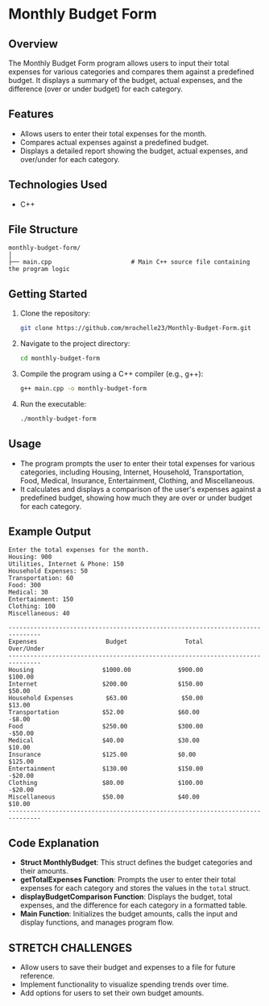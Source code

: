# Monthly Budget Form

## Overview

The Monthly Budget Form program allows users to input their total expenses for various categories and compares them against a predefined budget. It displays a summary of the budget, actual expenses, and the difference (over or under budget) for each category.

## Features

- Allows users to enter their total expenses for the month.
- Compares actual expenses against a predefined budget.
- Displays a detailed report showing the budget, actual expenses, and over/under for each category.

## Technologies Used

- C++

## File Structure

```
monthly-budget-form/
│
├── main.cpp                      # Main C++ source file containing the program logic
```

## Getting Started

1. Clone the repository:
   ```bash
   git clone https://github.com/mrochelle23/Monthly-Budget-Form.git
   ```
2. Navigate to the project directory:
   ```bash
   cd monthly-budget-form
   ```
3. Compile the program using a C++ compiler (e.g., g++):
   ```bash
   g++ main.cpp -o monthly-budget-form
   ```

4. Run the executable:
   ```bash
   ./monthly-budget-form
   ```

## Usage

- The program prompts the user to enter their total expenses for various categories, including Housing, Internet, Household, Transportation, Food, Medical, Insurance, Entertainment, Clothing, and Miscellaneous.
- It calculates and displays a comparison of the user's expenses against a predefined budget, showing how much they are over or under budget for each category.

## Example Output

```
Enter the total expenses for the month.
Housing: 900
Utilities, Internet & Phone: 150
Household Expenses: 50
Transportation: 60
Food: 300
Medical: 30
Entertainment: 150
Clothing: 100
Miscellaneous: 40

-------------------------------------------------------------------------------
Expenses                   Budget                Total              Over/Under
-------------------------------------------------------------------------------
Housing                   $1000.00             $900.00               $100.00
Internet                  $200.00              $150.00                $50.00
Household Expenses         $63.00               $50.00                $13.00
Transportation            $52.00               $60.00                -$8.00
Food                      $250.00              $300.00               -$50.00
Medical                   $40.00               $30.00                $10.00
Insurance                 $125.00              $0.00                $125.00
Entertainment             $130.00              $150.00               -$20.00
Clothing                  $80.00               $100.00               -$20.00
Miscellaneous             $50.00               $40.00                $10.00
-------------------------------------------------------------------------------
```

## Code Explanation

- **Struct MonthlyBudget**: This struct defines the budget categories and their amounts.
- **getTotalExpenses Function**: Prompts the user to enter their total expenses for each category and stores the values in the `total` struct.
- **displayBudgetComparison Function**: Displays the budget, total expenses, and the difference for each category in a formatted table.
- **Main Function**: Initializes the budget amounts, calls the input and display functions, and manages program flow.

## STRETCH CHALLENGES

- Allow users to save their budget and expenses to a file for future reference.
- Implement functionality to visualize spending trends over time.
- Add options for users to set their own budget amounts.
